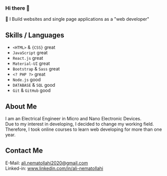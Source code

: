 ### Hi there 👋

<!--
**alinematollahi/alinematollahi** is a ✨ _special_ ✨ repository because its `README.md` (this file) appears on your GitHub profile.

Here are some ideas to get you started:

- 🔭 I’m currently working on ...
- 🌱 I’m currently learning ...
- 👯 I’m looking to collaborate on ...
- 🤔 I’m looking for help with ...
- 💬 Ask me about ...
- 📫 How to reach me: ...
- 😄 Pronouns: ...
- ⚡ Fun fact: ...
-->

 🌱 I Build websites and single page applications as  a "web developer"

## Skills / Languages
 - `<HTML>` & `{CSS}` great
 - `JavaScript` great
 - `React.js` great
 - `Material-UI` great
 - `Bootstrap` & `Sass` great
 - `<? PHP ?>` great
 - `Node.js` good
 - `DATABASE` & `SQL` good
 - `Git` & `GitHub` good
 
 ## About Me
 I am an Electrical Engineer in Micro and Nano Electronic Devices.<br/>
 Due to my interest in developing, I decided to change my working field.<br/>
 Therefore, I took online courses to learn web developing for more than one year.

## Contact Me
E-Mail: ali.nematollahi2020@gmail.com <br/>
Linked-in: www.linkedin.com/in/ali-nematollahi
